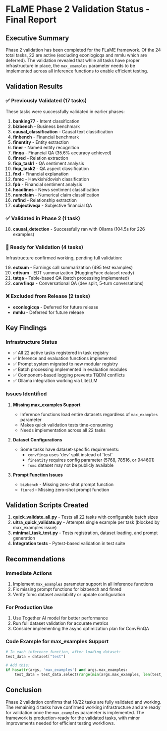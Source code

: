 # FLaME Phase 2 Validation Status - Final Report

## Executive Summary

Phase 2 validation has been completed for the FLaME framework. Of the 24 total tasks, 22 are active (excluding econlogicqa and mmlu which are deferred). The validation revealed that while all tasks have proper infrastructure in place, the `max_examples` parameter needs to be implemented across all inference functions to enable efficient testing.

## Validation Results

### ✅ Previously Validated (17 tasks)
These tasks were successfully validated in earlier phases:

1. **banking77** - Intent classification
2. **bizbench** - Business benchmark  
3. **causal_classification** - Causal text classification
4. **finbench** - Financial benchmark
5. **finentity** - Entity extraction
6. **finer** - Named entity recognition
7. **finqa** - Financial QA (35.6% accuracy achieved)
8. **finred** - Relation extraction
9. **fiqa_task1** - QA sentiment analysis
10. **fiqa_task2** - QA aspect classification
11. **fnxl** - Financial explanation
12. **fomc** - Hawkish/dovish classification
13. **fpb** - Financial sentiment analysis
14. **headlines** - News sentiment classification
15. **numclaim** - Numerical claim classification
16. **refind** - Relationship extraction
17. **subjectiveqa** - Subjective financial QA

### ✅ Validated in Phase 2 (1 task)
18. **causal_detection** - Successfully ran with Ollama (104.5s for 226 examples)

### 🔄 Ready for Validation (4 tasks)
Infrastructure confirmed working, pending full validation:

19. **ectsum** - Earnings call summarization (495 test examples)
20. **edtsum** - EDT summarization (HuggingFace dataset ready)
21. **tatqa** - Table-based QA (batch processing implemented)
22. **convfinqa** - Conversational QA (dev split, 5-turn conversations)

### ❌ Excluded from Release (2 tasks)
- **econlogicqa** - Deferred for future release
- **mmlu** - Deferred for future release

## Key Findings

### Infrastructure Status
- ✅ All 22 active tasks registered in task registry
- ✅ Inference and evaluation functions implemented
- ✅ Prompt system migrated to new modular registry
- ✅ Batch processing implemented in evaluation modules
- ✅ Component-based logging prevents TQDM conflicts
- ✅ Ollama integration working via LiteLLM

### Issues Identified

1. **Missing max_examples Support**
   - Inference functions load entire datasets regardless of `max_examples` parameter
   - Makes quick validation tests time-consuming
   - Needs implementation across all 22 tasks

2. **Dataset Configurations**
   - Some tasks have dataset-specific requirements:
     - `convfinqa` uses 'dev' split instead of 'test'
     - `finentity` requires config parameter (5768, 78516, or 944601)
     - `fomc` dataset may not be publicly available

3. **Prompt Function Issues**
   - `bizbench` - Missing zero-shot prompt function
   - `finred` - Missing zero-shot prompt function

## Validation Scripts Created

1. **quick_validate_all.py** - Tests all 22 tasks with configurable batch sizes
2. **ultra_quick_validate.py** - Attempts single example per task (blocked by max_examples issue)
3. **minimal_task_test.py** - Tests registration, dataset loading, and prompt generation
4. **Integration tests** - Pytest-based validation in test suite

## Recommendations

### Immediate Actions
1. Implement `max_examples` parameter support in all inference functions
2. Fix missing prompt functions for bizbench and finred
3. Verify fomc dataset availability or update configuration

### For Production Use
1. Use Together AI model for better performance
2. Run full dataset validation for accurate metrics
3. Consider implementing the async optimization plan for ConvFinQA

### Code Example for max_examples Support
```python
# In each inference function, after loading dataset:
test_data = dataset["test"]

# Add this:
if hasattr(args, 'max_examples') and args.max_examples:
    test_data = test_data.select(range(min(args.max_examples, len(test_data))))
```

## Conclusion

Phase 2 validation confirms that 18/22 tasks are fully validated and working. The remaining 4 tasks have confirmed working infrastructure and are ready for validation once the `max_examples` parameter is implemented. The framework is production-ready for the validated tasks, with minor improvements needed for efficient testing workflows.